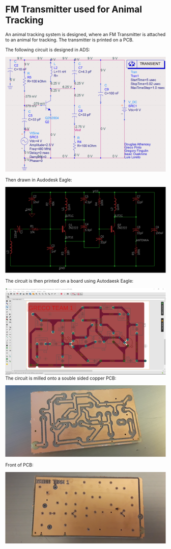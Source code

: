 # FM Transmitter used for Animal Tracking
An animal tracking system is designed, where an FM Transmitter is attached to an animal for tracking. The transmitter is printed on a PCB.

The following circuit is designed in ADS:

![alt text](https://github.com/Grecopintoanguita/School-Projects/blob/master/images/FMTransmitterCircuitADS.PNG "FM Transmitter Circuit on ADS")

Then drawn in Audodesk Eagle:

![alt text](https://github.com/Grecopintoanguita/School-Projects/blob/master/images/FMTransmitterCircuit.PNG "FM Transmitter Circuit on Eagle")

The circuit is then printed on a board using Autodaesk Eagle:

![alt text](https://github.com/Grecopintoanguita/School-Projects/blob/master/images/FMTransmitterEagle.PNG "FM Transmitter on Autodesk Eagle")
The circuit is milled onto a souble sided copper PCB:

![alt text](https://github.com/Grecopintoanguita/School-Projects/blob/master/images/FMTransmitterPCB.jpg "FM Transmitter on PCB")

Front of PCB:

![alt text](https://github.com/Grecopintoanguita/School-Projects/blob/master/images/FMTransmitterPCBFront.jpg "PCB Front")

